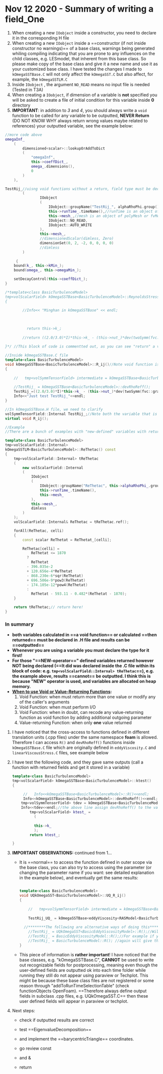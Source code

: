 # Nov 12 2020 - Summary of writing a field_One 

1. When creating a new `IOobject` inside a constructor, you need to declare it in the corresponding H file
2. When creating a new `IOobject` inside a ==constructor (if not inside constructor no warnings)==  of a base class, warnings being generated whiling compiling indicating that you are prone to any influences on the child classes, e.g. LESmodel, that inherent from this base class. So please make copy of the base class and give it a new name and use it as your customized base class. I have tested the changes I made to `kOmegaSSTBase.C` will not only affect the `kOmegaSST.C` but also affect, for example, the `kOmegaSSTLM.C`
3. Inside `IOobject` , the argument `NO_READ` means no input file is needed (Tested in T3A)
4. When creating a `IOobject`, if dimension of a variable is **not** specified you will be asked to create a file of initial condition for this variable inside **0** directory
5. **IMPORTANT**: in addition to *3* and *4*, you should always write a `void` function to be called for any variable to be outputted, **NEVER Return** (DO NOT KNOW WHY always return wrong values maybe related to references) your outputted variable, see the example below:

`````c++
//more code above 
omegaInf_
    (
        dimensioned<scalar>::lookupOrAddToDict
        (
            "omegaInf",
            this->coeffDict_,
            omega_.dimensions(),
            0
        )
    ),

TestRij_//uisng void functions without a return, field type must be declared here! As well as in .H file!
        (
                IOobject
                (
                    IOobject::groupName("TestRij_", alphaRhoPhi.group()),
                    this->runTime_.timeName(),//runTime is an object of Time class
                    this->mesh_,//mesh is an object of polyMesh or fvMesh class (geometricField must be 																								//declared in .H file)
                    IOobject::NO_READ,
                    IOobject::AUTO_WRITE
                ),
                this->mesh_,
                //dimensionedScalar(dimless, Zero)
                dimensionSet(0, 2, -2, 0, 0, 0, 0)
                //dimless
        )
     
     {
    bound(k_, this->kMin_);
    bound(omega_, this->omegaMin_);

    setDecayControl(this->coeffDict_);
}

/*template<class BasicTurbulenceModel>
tmp<volScalarField> kOmegaSSTBase<BasicTurbulenceModel>::ReynoldsStress() const
{
        
        //Info<< "Minghan in kOmegaSSTBase" << endl;
      
            
          
          return this->k_;
           
        //return ((2.0/3.0)*I)*this->k_ - (this->nut_)*dev(twoSymm(fvc::grad(this->U_)));
             
}*/ //This block of code is commentted out, as you can see "return" a value will result in errors 

//Inside kOmegaSSTBase.C file
template<class BasicTurbulenceModel>
void kOmegaSSTBase<BasicTurbulenceModel>::R_ij()//Note void function is used!
{
 
    //   tmp<volSymmTensorField> intermediate = kOmegaSSTBase<BasicTurbulenceModel>::devRhoReff();
   
    //TestRij_ = kOmegaSSTBase<BasicTurbulenceModel>::devRhoReff();
    TestRij_=((2.0/3.0)*I)*this->k_ - (this->nut_)*dev(twoSymm(fvc::grad(this->U_)));
    Info<<"Just test TestRij_"<<endl;
}

//In kOmegaSSTBase.H file, we need to clarify
volSymmTensorField::Internal TestRij_;//Note both the variable that is returned and the variable like "TestRij_" calculated in a void function need to be declared in a .H file. One exception is the kind of variable defined with a "New" operator indicating Heap memory is used without "return", see the example below
virtual void R_ij();
`````

`````c++
//Example
//There are a bunch of examples with "new-defined" variables with return at the end of the code block in the kOmegaSSTLM.C file. No declarations are needed for those variables in the .H file. This might be because these variables are defined as "new" and allocated on heap memory.

template<class BasicTurbulenceModel>
tmp<volScalarField::Internal>
kOmegaSSTLM<BasicTurbulenceModel>::ReThetac() const
{
    tmp<volScalarField::Internal> tReThetac
    (
        new volScalarField::Internal
        (
            IOobject
            (
                IOobject::groupName("ReThetac", this->alphaRhoPhi_.group()),
                this->runTime_.timeName(),
                this->mesh_
            ),
            this->mesh_,
            dimless
        )
    );
    volScalarField::Internal& ReThetac = tReThetac.ref();

    forAll(ReThetac, celli)
    {
        const scalar ReThetat = ReThetat_[celli];

        ReThetac[celli] =
            ReThetat <= 1870
          ?
            ReThetat
          - 396.035e-2
          + 120.656e-4*ReThetat
          - 868.230e-6*sqr(ReThetat)
          + 696.506e-9*pow3(ReThetat)
          - 174.105e-12*pow4(ReThetat)
          :
            ReThetat - 593.11 - 0.482*(ReThetat - 1870);
    }

    return tReThetac;// return here!
}
`````

### In summary

+ **both variables calculated in ==a void function== or calculated ==then returned== must be declared in .H file and results can be ==outputted==**
+ **Whenever you are using a variable you must declare the type for it first!**
+ **For those  "==NEW-operator==" defined variables returned however NOT being declared (==It did was declared inside the .C file within its block of code: e.g. `tmp<volScalarField::Internal> tReThetac`==), e.g. the example above,  results ==cannot== be outputted. I think this is because "NEW" operator is used, and variables are allocated on heap memory.** 
+ **[When to use Void or Value-Returning Functions](https://www.cs.fsu.edu/~cop3014p/lectures/ch7/index.html):**
  1. Void Function: when must return more than one value or modify any of the caller's arguments
  2. Void Function: when must perform I/O
  3. Void Function: when in doubt, can recode any value-returning function as void function by adding additional outgoing parameter
  4. Value-returning Function: when only **one** value returned

1. I have noticed that  the cross-access to functions defined in different translation units (.cpp files) under the same namespace **foam** is allowed. Therefore I can access `R()` and `devRhoReff()`  functions inside `kOmegaSSTBase.C` file which are originally defined in `eddyViscosity.C` and `linearViscousStress.C` files, see example below

2. I have test the following code, and they gave same outputs (call a function with returned fields and get it stored in a variable)

   `````c++
   template<class BasicTurbulenceModel>
   tmp<volScalarField> kOmegaSSTBase<BasicTurbulenceModel>::ktest()
   {
   
        //   Info<<kOmegaSSTBase<BasicTurbulenceModel>::R()<<endl;
        Info<<kOmegaSSTBase<BasicTurbulenceModel>::devRhoReff()<<endl;//get output from log file
       tmp<volSymmTensorField> tdev = kOmegaSSTBase<BasicTurbulenceModel>::devRhoReff();
       Info<<tdev<<endl;//the above line assign devRhoReff() to the variable tdev and gave same results 
           tmp<volScalarField> ktest_ = 
             (
                 
             this->k_
             );
           return ktest_; 
   
   }
   `````

3. **IMPORTANT OBSERVATIONS:** continued from 1...

   + It is ==normal== to access the function defined in outer scope via the base class, you can also try to access using the parameter (or changing the parameter name if you want: see detailed explanation in the example below), and eventually get the same results:

     `````c++
     
     template<class BasicTurbulenceModel>
     void UQkOmegaSST<BasicTurbulenceModel>::UQ_R_ij()
     {
         
         //   tmp<volSymmTensorField> intermediate = kOmegaSSTBase<BasicTurbulenceModel>::devRhoReff();
        
         TestRij_UQ_ = kOmegaSSTBase<eddyViscosity<RASModel<BasicTurbulenceModel>>>::R();//Note this is the most COMMON way of accessing in OF and "kOmegaSSTBase<eddyViscosity<RASModel<BasicTurbulenceModel>>>" is just the base class of UQkOmegaSST, check the inheritance in UQkOmegaSST.H file
       
       //********The following are alternative ways of doing this***************
         //TestRij_ = UQkOmegaSST<BasicEddyViscosityModel>::R();//Will give the same result
         //TestRij_ = BasicEddyViscosityModel::R();//For example if you have redefined "BasicEdyViscosityModel" as the new parameter name (keep consistancy and replace all "BasicTurblenceModel" to "BasicEddyViscosityModel"!) will end up with the same result
         //TestRij_ = BasicTurbulenceModel::R(); //again will give the same result
     }
     `````

   + This piece of information is **rather important**! I have noticed that the base classes, e.g. "kOmegaSSTBase.C", **CANNOT** be used to write out recognizable fields for postprocessing, meaning even though the user-defined fields are outputted ok into each time folder while running they still do not appear using paraview or Techplot. This might be because these base class files are not registered or some reason through "addToRunTimeSelectionTable" (check functionObjects OpenFoam). ==Therefore always define output fields in subclass .cpp files, e.g. UQkOmegaSST.C== then these user defined fields will appear in paraview or techplot.

4. Next steps:

   + check if outputted results are correct
   + test ==EigenvalueDecomposition== 
   + and implement the ==barycentricTriangle== coordinates.

   + go review const
   + and &
   + return


